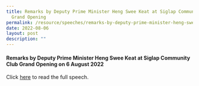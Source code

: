 ```yaml
---
title: Remarks by Deputy Prime Minister Heng Swee Keat at Siglap Community Club
  Grand Opening
permalink: /resource/speeches/remarks-by-deputy-prime-minister-heng-swee-keat/
date: 2022-08-06
layout: post
description: ""
---
```


#### Remarks by Deputy Prime Minister Heng Swee Keat at Siglap Community Club Grand Opening on 6 August 2022

Click  [here](/files/NewsRoom/remarks-by-deputy-prime-minister-heng-swee-keat-on-6-august-2022.pdf) to read the full speech.